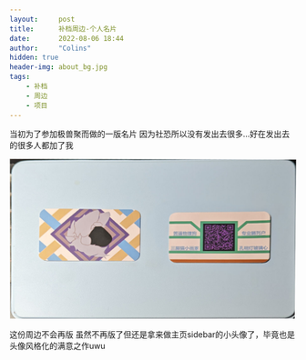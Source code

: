```yaml
---
layout:     post
title:      补档周边-个人名片
date:       2022-08-06 18:44
author:     "Colins"
hidden: true
header-img: about_bg.jpg
tags: 
    - 补档 
    - 周边 
    - 项目 
---
```


当初为了参加极兽聚而做的一版名片
因为社恐所以没有发出去很多...好在发出去的很多人都加了我

![b-card](/_includes/projects/shrine/bcard_compressed.jpg)

这份周边不会再版
虽然不再版了但还是拿来做主页sidebar的小头像了，毕竟也是头像风格化的满意之作uwu